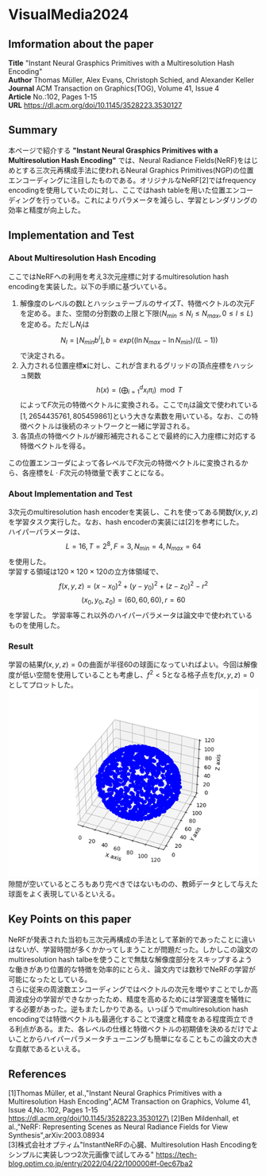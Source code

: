 # VisualMedia2024

## Imformation about the paper
**Title** "Instant Neural Grasphics Primitives with a Multiresolution Hash Encoding"\
**Author** Thomas Müller, Alex Evans, Christoph Schied, and Alexander Keller\
**Journal** ACM Transaction on Graphics(TOG), Volume 41, Issue 4\
**Article** No.:102, Pages 1-15\
**URL** https://dl.acm.org/doi/10.1145/3528223.3530127

## Summary
本ページで紹介する **"Instant Neural Grasphics Primitives with a Multiresolution Hash Encoding"** では、Neural Radiance Fields(NeRF)をはじめとする三次元再構成手法に使われるNeural Graphics Primitives(NGP)の位置エンコーディングに注目したものである。オリジナルなNeRF[2]ではfrequency encodingを使用していたのに対し、ここではhash tableを用いた位置エンコーディングを行っている。これによりパラメータを減らし、学習とレンダリングの効率と精度が向上した。


## Implementation and Test
### About Multiresolution Hash Encoding 
ここではNeRFへの利用を考え3次元座標に対するmultiresolution hash encodingを実装した。以下の手順に基づいている。
1. 解像度のレベルの数$L$とハッシュテーブルのサイズ$T$、特徴ベクトルの次元$F$を定める。また、空間の分割数の上限と下限$(N_{min}\leq N_l\leq N_{max},0\leq l\leq L)$を定める。ただし$N_l$は$$N_l=\lfloor N_{min}b^l\rfloor,b=exp((\ln N_{max}-\ln N_{min})/(L-1))$$で決定される。
1. 入力される位置座標$\boldsymbol{x}$に対し、これが含まれるグリッドの頂点座標をハッシュ関数$$h(x) = \left( \bigoplus_{i=1}^{d} x_i \pi_i \right) \mod T$$によって$F$次元の特徴ベクトルに変換される。ここで$\pi_i$は論文で使われている$[1,2654435761,805459861]$という大きな素数を用いている。なお、この特徴ベクトルは後続のネットワークと一緒に学習される。
1. 各頂点の特徴ベクトルが線形補完されることで最終的に入力座標に対応する特徴ベクトルを得る。

この位置エンコーダによって各レベルで$F$次元の特徴ベクトルに変換されるから、各座標を$L\cdot F$次元の特徴量で表すことになる。

### About Implementation and Test
3次元のmultiresolution hash encoderを実装し、これを使ってある関数$f(x,y,z)$を学習タスク実行した。なお、hash encoderの実装には[2]を参考にした。\
ハイパーパラメータは、$$L=16,T=2^8,F=3,N_{min}=4,N_{max}=64$$を使用した。\
学習する領域は$120\times 120\times 120$の立方体領域で、$$f(x,y,z)=(x-x_0)^2+(y-y_0)^2+(z-z_0)^2-r^2$$ $$(x_0,y_0,z_0)=(60,60,60),r=60$$を学習した。
学習率等これ以外のハイパーパラメータは論文中で使われているものを使用した。
### Result
学習の結果$f(x,y,z)=0$の曲面が半径60の球面になっていればよい。今回は解像度が低い空間を使用していることも考慮し、$f^2<5$となる格子点を$f(x,y,z)=0$としてプロットした。
![result1](result1.png "Resut")
隙間が空いているところもあり完ぺきではないものの、教師データとして与えた球面をよく表現しているといえる。
## Key Points on this paper
NeRFが発表された当初も三次元再構成の手法として革新的であったことに違いはないが、学習時間が多くかかってしまうことが問題だった。しかしこの論文のmultiresolution hash talbeを使うことで無駄な解像度部分をスキップするような働きがあり位置的な特徴を効率的にとらえ、論文内では数秒でNeRFの学習が可能になったとしている。\
さらに従来の周波数エンコーディングではベクトルの次元を増やすことでしか高周波成分の学習ができなかったため、精度を高めるためには学習速度を犠牲にする必要があった。逆もまたしかりである。いっぽうでmultiresolution hash encodingでは特徴ベクトルも最適化することで速度と精度をある程度両立できる利点がある。また、各レベルの仕様と特徴ベクトルの初期値を決めるだけでよいことからハイパーパラメータチューニングも簡単になることもこの論文の大きな貢献であるといえる。
## References
[1]Thomas Müller, et al.,"Instant Neural Graphics Primitives with a Multiresolution Hash Encoding",ACM Transaction on Graphics, Volume 41, Issue 4,No.:102, Pages 1-15
https://dl.acm.org/doi/10.1145/3528223.3530127\
[2]Ben Mildenhall, et al.,"NeRF: Representing Scenes as Neural Radiance Fields for View Synthesis",arXiv:2003.08934\
[3]株式会社オプティム"InstantNeRFの心臓、Multiresolution Hash Encodingをシンプルに実装しつつ2次元画像で試してみる"
https://tech-blog.optim.co.jp/entry/2022/04/22/100000#f-0ec67ba2